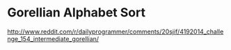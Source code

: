 Gorellian Alphabet Sort
========================

http://www.reddit.com/r/dailyprogrammer/comments/20sjif/4192014_challenge_154_intermediate_gorellian/